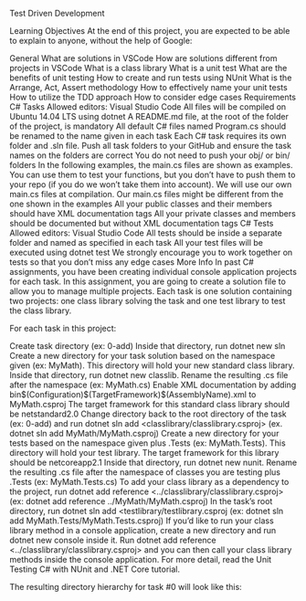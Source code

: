 Test Driven Development

Learning Objectives
At the end of this project, you are expected to be able to explain to anyone, without the help of Google:

General
What are solutions in VSCode
How are solutions different from projects in VSCode
What is a class library
What is a unit test
What are the benefits of unit testing
How to create and run tests using NUnit
What is the Arrange, Act, Assert methodology
How to effectively name your unit tests
How to utilize the TDD approach
How to consider edge cases
Requirements
C# Tasks
Allowed editors: Visual Studio Code
All files will be compiled on Ubuntu 14.04 LTS using dotnet
A README.md file, at the root of the folder of the project, is mandatory
All default C# files named Program.cs should be renamed to the name given in each task
Each C# task requires its own folder and .sln file. Push all task folders to your GitHub and ensure the task names on the folders are correct
You do not need to push your obj/ or bin/ folders
In the following examples, the main.cs files are shown as examples. You can use them to test your functions, but you don’t have to push them to your repo (if you do we won’t take them into account). We will use our own main.cs files at compilation. Our main.cs files might be different from the one shown in the examples
All your public classes and their members should have XML documentation tags
All your private classes and members should be documented but without XML documentation tags
C# Tests
Allowed editors: Visual Studio Code
All tests should be inside a separate folder and named as specified in each task
All your test files will be executed using dotnet test
We strongly encourage you to work together on tests so that you don’t miss any edge cases
More Info
In past C# assignments, you have been creating individual console application projects for each task. In this assignment, you are going to create a solution file to allow you to manage multiple projects. Each task is one solution containing two projects: one class library solving the task and one test library to test the class library.

For each task in this project:

Create task directory (ex: 0-add)
Inside that directory, run dotnet new sln
Create a new directory for your task solution based on the namespace given (ex: MyMath). This directory will hold your new standard class library.
Inside that directory, run dotnet new classlib. Rename the resulting .cs file after the namespace (ex: MyMath.cs)
Enable XML documentation by adding <DocumentationFile>bin\$(Configuration)\$(TargetFramework)\$(AssemblyName).xml</DocumentationFile> to MyMath.csproj
The target framework for this standard class library should be netstandard2.0
Change directory back to the root directory of the task (ex: 0-add) and run dotnet sln add <classlibrary/classlibrary.csproj> (ex. dotnet sln add MyMath/MyMath.csproj)
Create a new directory for your tests based on the namespace given plus .Tests (ex: MyMath.Tests). This directory will hold your test library.
The target framework for this library should be netcoreapp2.1
Inside that directory, run dotnet new nunit. Rename the resulting .cs file after the namespace of classes you are testing plus .Tests (ex: MyMath.Tests.cs)
To add your class library as a dependency to the project, run dotnet add reference <../classlibrary/classlibrary.csproj> (ex: dotnet add reference ../MyMath/MyMath.csproj)
In the task’s root directory, run dotnet sln add <testlibrary/testlibrary.csproj (ex: dotnet sln add MyMath.Tests/MyMath.Tests.csproj)
If you’d like to run your class library method in a console application, create a new directory and run dotnet new console inside it. Run dotnet add reference <../classlibrary/classlibrary.csproj> and you can then call your class library methods inside the console application.
For more detail, read the Unit Testing C# with NUnit and .NET Core tutorial.

The resulting directory hierarchy for task #0 will look like this: